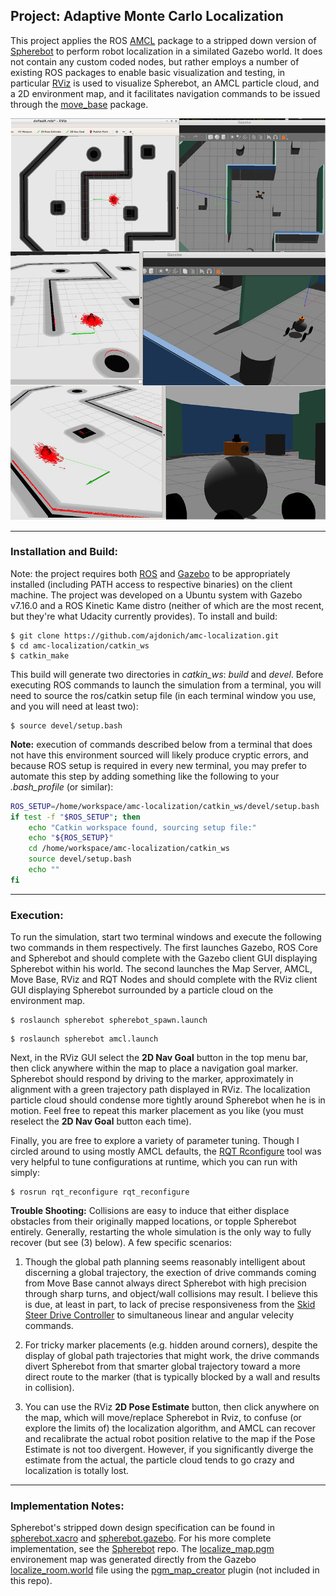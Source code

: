 ## Project: Adaptive Monte Carlo Localization 

This project applies the ROS [AMCL](http://wiki.ros.org/amcl) package to a stripped down version of [Spherebot](https://github.com/ajdonich/spherebot) to perform robot localization in a similated Gazebo world. It does not contain any custom coded nodes, but rather employs a number of existing ROS packages to enable basic visualization and testing, in particular [RViz](http://wiki.ros.org/rviz) is used to visualize Spherebot, an AMCL particle cloud, and a 2D environment map, and it facilitates navigation commands to be issued through the [move_base](http://wiki.ros.org/move_base) package.

![localization](https://github.com/ajdonich/amc-localization/blob/main/localization.jpg)

___

### Installation and Build:

Note: the project requires both [ROS](http://wiki.ros.org/ROS/Installation) and [Gazebo](http://gazebosim.org/) to be appropriately installed (including PATH access to respective binaries) on the client machine. The project was developed on a Ubuntu system with Gazebo v7.16.0 and a ROS Kinetic Kame distro (neither of which are the most recent, but they're what Udacity currently provides). To install and build:

```
$ git clone https://github.com/ajdonich/amc-localization.git
$ cd amc-localization/catkin_ws
$ catkin_make
```

This build will generate two directories in *catkin_ws*: *build* and *devel*. Before executing ROS commands to launch the simulation from a terminal, you will need to source the ros/catkin setup file (in each terminal window you use, and you will need at least two):
```
$ source devel/setup.bash
```
**Note:** execution of commands described below from a terminal that does not have this environment sourced will likely produce cryptic errors, and because ROS setup is required in every new terminal, you may prefer to automate this step by adding something like the following to your *.bash_profile* (or similar):

``` bash
ROS_SETUP=/home/workspace/amc-localization/catkin_ws/devel/setup.bash
if test -f "$ROS_SETUP"; then
    echo "Catkin workspace found, sourcing setup file:"
    echo "${ROS_SETUP}"
    cd /home/workspace/amc-localization/catkin_ws
    source devel/setup.bash
    echo ""
fi
```

___

### Execution:

To run the simulation, start two terminal windows and execute the following two commands in them respectively. The first launches Gazebo, ROS Core and Spherebot and should complete with the Gazebo client GUI displaying Spherebot within his world. The second launches the Map Server, AMCL, Move Base, RViz and RQT Nodes and should complete with the RViz client GUI displaying Spherebot surrounded by a particle cloud on the environment map. 

```
$ roslaunch spherebot spherebot_spawn.launch
```
```
$ roslaunch spherebot amcl.launch
```

Next, in the RViz GUI select the **2D Nav Goal** button in the top menu bar, then click anywhere within the map to place a navigation goal marker. Spherebot should respond by driving to the marker, approximately in alignment with a green trajectory path displayed in RViz. The localization particle cloud should condense more tightly around Spherebot when he is in motion. Feel free to repeat this marker placement as you like (you must reselect the **2D Nav Goal** button each time).  

Finally, you are free to explore a variety of parameter tuning. Though I circled around to using mostly AMCL defaults, the [RQT Rconfigure](http://wiki.ros.org/rqt_reconfigure) tool was very helpful to tune configurations at runtime, which you can run with simply:
```
$ rosrun rqt_reconfigure rqt_reconfigure
```

 **Trouble Shooting:** Collisions are easy to induce that either displace obstacles from their originally mapped locations, or topple Spherebot entirely. Generally, restarting the whole simulation is the only way to fully recover (but see (3) below). A few specific scenarios:

 1. Though the global path planning seems reasonably intelligent about discerning a global trajectory, the exection of drive commands coming from Move Base cannot always direct Spherebot with high precision through sharp turns, and object/wall collisions may result. I believe this is due, at least in part, to lack of precise responsiveness from the [Skid Steer Drive Controller](http://wiki.ros.org/steer_drive_controller) to simultaneous linear and angular velecity commands.
 
 2. For tricky marker placements (e.g. hidden around corners), despite the display of global path trajectories that might work, the drive commands divert Spherebot from that smarter global trajectory toward a more direct route to the marker (that is typically blocked by a wall and results in collision). 
 
 3. You can use the RViz **2D Pose Estimate** button, then click anywhere on the map, which will move/replace Spherebot in Rviz, to confuse (or explore the limits of) the localization algorithm, and AMCL can recover and recalibrate the actual robot position relative to the map if the Pose Estimate is not too divergent. However, if you significantly diverge the estimate from the actual, the particle cloud tends to go crazy and localization is totally lost.  


___  
  
### Implementation Notes:

Spherebot's stripped down design specification can be found in [spherebot.xacro](https://github.com/ajdonich/amc-localization/blob/main/catkin_ws/src/spherebot/urdf/spherebot.xacro) and [spherebot.gazebo](https://github.com/ajdonich/amc-localization/blob/main/catkin_ws/src/spherebot/urdf/spherebot.gazebo). For his more complete implementation, see the [Spherebot](https://github.com/ajdonich/spherebot) repo. The [localize_map.pgm](https://github.com/ajdonich/amc-localization/blob/main/catkin_ws/src/spherebot/maps/localize_map.pgm) environement map was generated directly from the Gazebo [localize_room.world](https://github.com/ajdonich/amc-localization/blob/main/catkin_ws/src/spherebot/worlds/localize_room.world) file using the [pgm_map_creator](https://github.com/udacity/pgm_map_creator) plugin (not included in this repo).





